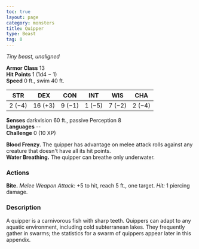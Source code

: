 ```yaml
---
toc: true
layout: page
category: monsters
title: Quipper
type: Beast
tag: 0
---
```

_Tiny beast, unaligned_

**Armor Class** 13    
**Hit Points** 1 (1d4 − 1)    
**Speed** 0 ft., swim 40 ft. 

| STR     | DEX     | CON     | INT     | WIS     | CHA     |
|---------|---------|---------|---------|---------|---------|
| 2 (−4)  | 16 (+3) | 9 (−1)  | 1 (−5)  | 7 (−2)  | 2 (−4)  |  

**Senses** darkvision 60 ft., passive Perception 8    
**Languages** --    
**Challenge** 0 (10 XP) 

**Blood Frenzy.** The quipper has advantage on melee attack rolls against any creature that doesn't have all its hit points.    
**Water Breathing.** The quipper can breathe only underwater. 

### Actions    
**Bite.** _Melee Weapon Attack:_ +5 to hit, reach 5 ft., one target. _Hit:_ 1 piercing damage. 

### Description
A quipper is a carnivorous fish with sharp teeth. Quippers can adapt to any aquatic environment, including cold subterranean lakes. They frequently gather in swarms; the statistics for a swarm of quippers appear later in this appendix. 